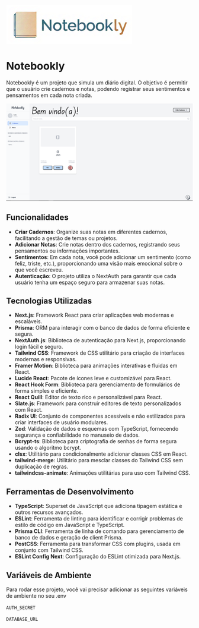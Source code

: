 ![Logo](public/logo.png)

# Notebookly

Notebookly é um projeto que simula um diário digital. O objetivo é permitir que o usuário crie cadernos e notas, podendo registrar seus sentimentos e pensamentos em cada nota criada.

![Notebookly](public/home.png)

## Funcionalidades

- **Criar Cadernos**: Organize suas notas em diferentes cadernos, facilitando a gestão de temas ou projetos.
- **Adicionar Notas**: Crie notas dentro dos cadernos, registrando seus pensamentos ou informações importantes.
- **Sentimentos**: Em cada nota, você pode adicionar um sentimento (como feliz, triste, etc.), proporcionando uma visão mais emocional sobre o que você escreveu.
- **Autenticação**: O projeto utiliza o NextAuth para garantir que cada usuário tenha um espaço seguro para armazenar suas notas.

## Tecnologias Utilizadas

- **Next.js**: Framework React para criar aplicações web modernas e escaláveis.
- **Prisma**: ORM para interagir com o banco de dados de forma eficiente e segura.
- **NextAuth.js**: Biblioteca de autenticação para Next.js, proporcionando login fácil e seguro.
- **Tailwind CSS**: Framework de CSS utilitário para criação de interfaces modernas e responsivas.
- **Framer Motion**: Biblioteca para animações interativas e fluidas em React.
- **Lucide React**: Pacote de ícones leve e customizável para React.
- **React Hook Form**: Biblioteca para gerenciamento de formulários de forma simples e eficiente.
- **React Quill**: Editor de texto rico e personalizável para React.
- **Slate.js**: Framework para construir editores de texto personalizados com React.
- **Radix UI**: Conjunto de componentes acessíveis e não estilizados para criar interfaces de usuário modulares.
- **Zod**: Validação de dados e esquemas com TypeScript, fornecendo segurança e confiabilidade no manuseio de dados.
- **Bcrypt-ts**: Biblioteca para criptografia de senhas de forma segura usando o algoritmo bcrypt.
- **clsx**: Utilitário para condicionalmente adicionar classes CSS em React.
- **tailwind-merge**: Utilitário para mesclar classes do Tailwind CSS sem duplicação de regras.
- **tailwindcss-animate**: Animações utilitárias para uso com Tailwind CSS.

## Ferramentas de Desenvolvimento

- **TypeScript**: Superset de JavaScript que adiciona tipagem estática e outros recursos avançados.
- **ESLint**: Ferramenta de linting para identificar e corrigir problemas de estilo de código em JavaScript e TypeScript.
- **Prisma CLI**: Ferramenta de linha de comando para gerenciamento de banco de dados e geração de client Prisma.
- **PostCSS**: Ferramenta para transformar CSS com plugins, usada em conjunto com Tailwind CSS.
- **ESLint Config Next**: Configuração do ESLint otimizada para Next.js.

## Variáveis de Ambiente

Para rodar esse projeto, você vai precisar adicionar as seguintes variáveis de ambiente no seu .env

`AUTH_SECRET`

`DATABASE_URL`

